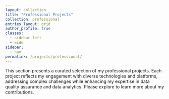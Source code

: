 ```yaml
---
layout: collection
title: "Professional Projects"
collection: professional
entries_layout: grid
author_profile: true
classes: 
  - sidebar-left
  - wide
sidebar:
  - nav
permalink: /projects/professional/
---
```


This section presents a curated selection of my professional projects. Each project reflects my engagement with diverse technologies and platforms, addressing complex challenges while enhancing my expertise in data quality assurance and data analytics. Please explore to learn more about my contributions. 